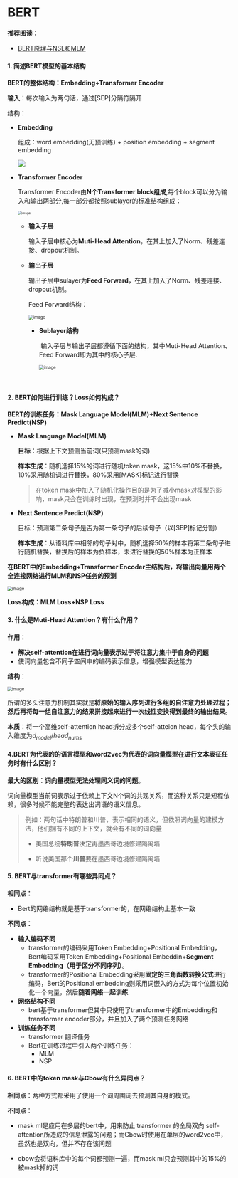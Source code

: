# BERT

**推荐阅读：**

- [BERT原理与NSL和MLM](https://anchorety.github.io/Algorithm_interview/dl/bert.html)



#### 1. 简述BERT模型的基本结构

**BERT的整体结构：Embedding+Transformer Encoder**

**输入**：每次输入为两句话，通过[SEP]分隔符隔开

结构：

- **Embedding**

  组成：word embedding(无预训练) + position embedding + segment embedding

  ![](https://github.com/AnchoretY/images/blob/master/blog/BERT_input_representation.png?raw=true)

- **Transformer Encoder**

  Transformer Encoder由**N个Transformer block组成**,每个block可以分为输入和输出两部分,每一部分都按照sublayer的标准结构组成：  

  <img src="https://raw.githubusercontent.com/AnchoretY/images/master/blog/image.ms6w1661ntl.png" alt="image" style="zoom:50%;" />

  - **输入子层**

    输入子层中核心为**Muti-Head Attention**，在其上加入了Norm、残差连接、dropout机制。

  - **输出子层**

    输出子层中sulayer为**Feed Forward**，在其上加入了Norm、残差连接、dropout机制。

    Feed Forward结构：  

    <img src="https://raw.githubusercontent.com/AnchoretY/images/master/blog/image.osgnp8pb8x.png" alt="image" style="zoom:67%;" />

    - **Sublayer结构**

      ​	输入子层与输出子层都遵循下面的结构，其中Muti-Head Attention、Feed Forward即为其中的核心子层.  

      <img src="https://raw.githubusercontent.com/AnchoretY/images/master/blog/image.ad3lkvbrzj.png" alt="image" style="zoom:67%;" />

      ​	

#### 2. BERT如何进行训练？Loss如何构成？

**BERT的训练任务：Mask Language Model(MLM)+Next Sentence Predict(NSP)**

- **Mask Language Model(MLM)**

  **目标**：根据上下文预测当前词(只预测mask的词)

  **样本生成**：随机选择15%的词进行随机token mask，这15%中10%不替换，10%采用随机词进行替换，80%采用[MASK]标记进行替换

  > 在token mask中加入了随机化操作目的是为了减小mask对模型的影响，mask只会在训练时出现，在预测时并不会出现mask

- **Next Sentence Predict(NSP)**

  目标：预测第二条句子是否为第一条句子的后续句子（以[SEP]标记分割）

  **样本生成**：从语料库中相邻的句子对中，随机选择50%的样本将第二条句子进行随机替换，替换后的样本为负样本，未进行替换的50%样本为正样本

**在BERT中的Embedding+Transformer Encoder主结构后，将输出向量用两个全连接网络进行MLM和NSP任务的预测**

<img src="https://raw.githubusercontent.com/AnchoretY/images/master/blog/image.33y06v5l186.png" alt="image" style="zoom:67%;" />

**Loss构成：MLM Loss+NSP Loss**

#### 3. 什么是Muti-Head Attention？有什么作用？

**作用**：

- **解决self-attention在进行词向量表示过于将注意力集中于自身的问题**
- 使词向量包含不同子空间中的编码表示信息，增强模型表达能力

**结构**：

<img src="https://raw.githubusercontent.com/AnchoretY/images/master/blog/image.cn0l4yie1jw.png" alt="image" style="zoom:67%;" />

​	所谓的多头注意力机制其实就是**将原始的输入序列进行多组的自注意力处理过程；然后再将每一组自注意力的结果拼接起来进行一次线性变换得到最终的输出结果**。

**本质**：将一个高维self-attention head拆分成多个self-atteion head，每个头的输入维度为$d_{model}/head_{nums}$

#### 4.BERT为代表的的语言模型和word2vec为代表的词向量模型在进行文本表征任务时有什么区别？

**最大的区别：词向量模型无法处理同义词的问题**。

词向量模型当前词表示过于依赖上下文N个词的共现关系，而这种关系只是短程依赖，很多时候不能完整的表达出词语的语义信息。

> 例如：两句话中特朗普和川普，表示相同的语义，但依照词向量的建模方法，他们拥有不同的上下文，就会有不同的词向量
>
> - 美国总统**特朗普**决定再墨西哥边境修建隔离墙
>
> - 听说美国那个**川普**要在墨西哥边境修建隔离墙

#### 5. BERT与transformer有哪些异同点？

**相同点：**

- Bert的网络结构就是基于transformer的，在网络结构上基本一致

**不同点：**

- **输入编码不同**
  - transformer的编码采用Token Embedding+Positional Embedding，Bert编码采用Token Embedding+Positional Embeddin+**Segment Embedding（用于区分不同序列）**。
  - transformer的Positional Embedding采用**固定的三角函数转换公式**进行编码，Bert的Positional embedding则采用词嵌入的方式为每个位置初始化一个向量，然后**随着网络一起训练**
- **网络结构不同**
  - bert基于transformer但其中只使用了transformer中的Embedding和transformer encoder部分，并且加入了两个预测任务网络
- **训练任务不同**
  - transformer 翻译任务
  - Bert在训练过程中引入两个训练任务：
    - MLM
    - NSP

#### 6. BERT中的token mask与Cbow有什么异同点？

**相同点**：两种方式都采用了使用一个词周围词去预测其自身的模式。

**不同点**：

- mask ml是应用在多层的bert中，用来防止 transformer 的全局双向 self-attention所造成的信息泄露的问题；而Cbow时使用在单层的word2vec中，虽然也是双向，但并不存在该问题

- cbow会将语料库中的每个词都预测一遍，而mask ml只会预测其中的15%的被mask掉的词




